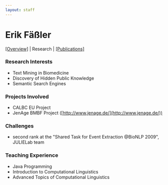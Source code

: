 ```yaml
---
layout: staff
---
```


# Erik Fäßler

[[Overview]](index.html) | 
Research | 
[[Publications]](publication.html)

### Research Interests
* Text Mining in Biomedicine
* Discovery of Hidden Public Knowledge
* Semantic Search Engines

### Projects Involved
* CALBC EU Project
* JenAge BMBF Project ([http://www.jenage.de/](http://www.jenage.de/))

### Challenges
* second rank at the \"Shared Task for Event Extraction @BioNLP 2009\",  JULIELab team

### Teaching Experience
* Java Programming
* Introduction to Computational Linguistics
* Advanced Topics of Computational Linguistics
